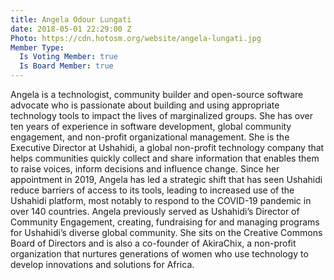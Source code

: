 ```yaml
---
title: Angela Odour Lungati
date: 2018-05-01 22:29:00 Z
Photo: https://cdn.hotosm.org/website/angela-lungati.jpg
Member Type:
  Is Voting Member: true
  Is Board Member: true
---
```


Angela is a technologist, community builder and open-source software advocate who is passionate about building and using appropriate technology tools to impact the lives of marginalized groups. She has over ten years of experience in software development, global community engagement, and non-profit organizational management. She is the Executive Director at Ushahidi, a global non-profit technology company that helps communities quickly collect and share information that enables them to raise voices, inform decisions and influence change. Since her appointment in 2019, Angela has led a strategic shift that has seen Ushahidi reduce barriers of access to its tools, leading to increased use of the Ushahidi platform, most notably to respond to the COVID-19 pandemic in over 140 countries. Angela previously served as Ushahidi’s Director of Community Engagement, creating, fundraising for and managing programs for Ushahidi’s diverse global community. She sits on the Creative Commons Board of Directors and is also a co-founder of AkiraChix, a non-profit organization that nurtures generations of women who use technology to develop innovations and solutions for Africa.